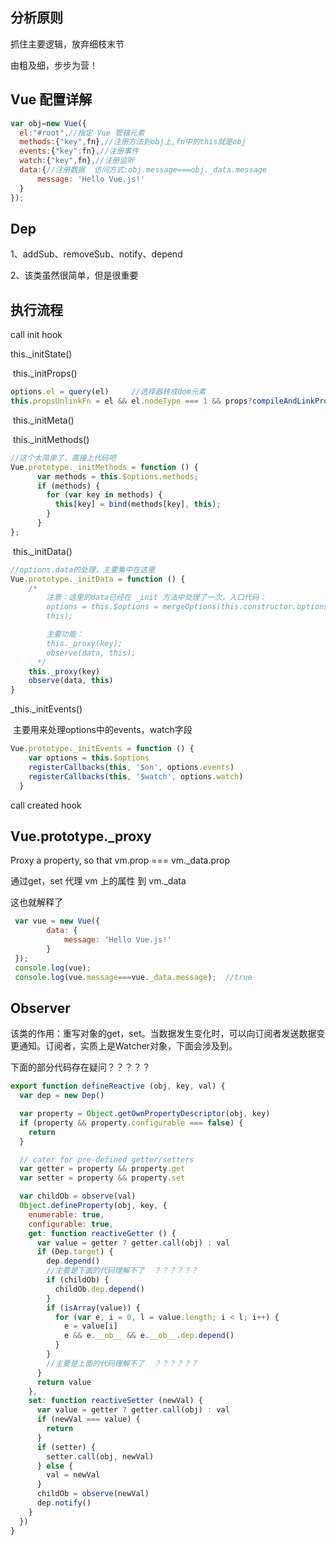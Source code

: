 ## 分析原则

抓住主要逻辑，放弃细枝末节

由粗及细，步步为营！

## Vue 配置详解

```javascript
var obj=new Vue({
  el:"#root",//指定 Vue 管辖元素
  methods:{"key",fn},//注册方法到obj上,fn中的this就是obj
  events:{"key":fn},//注册事件
  watch:{"key",fn},//注册监听
  data:{//注册数据  访问方式:obj.message===obj._data.message
      message: 'Hello Vue.js!'
  }
});
```

## Dep

1、addSub、removeSub、notify、depend

2、该类虽然很简单，但是很重要

## 执行流程

call init hook

this._initState()

​	   this._initProps()

```javascript
options.el = query(el)     //选择器转成dom元素
this.propsUnlinkFn = el && el.nodeType === 1 && props?compileAndLinkProps(this, el, props, this._scope):null   //这里涉及到编译，暂时略过
```

​           this._initMeta()

​           this._initMethods()

```javascript
//这个太简单了，直接上代码吧
Vue.prototype._initMethods = function () {
      var methods = this.$options.methods;
      if (methods) {
        for (var key in methods) {
          this[key] = bind(methods[key], this);
        }
      }
};
```

​           this._initData()

```javascript
//options.data的处理，主要集中在这里
Vue.prototype._initData = function () {
    /*
        注意：这里的data已经在 _init 方法中处理了一次，入口代码：
        options = this.$options = mergeOptions(this.constructor.options, options,
        this);

        主要功能：
        this._proxy(key);
        observe(data, this);
      */
    this._proxy(key)
    observe(data, this)
}
```



_this._initEvents()

​           主要用来处理options中的events，watch字段

```javascript
Vue.prototype._initEvents = function () {
    var options = this.$options
    registerCallbacks(this, '$on', options.events)
    registerCallbacks(this, '$watch', options.watch)
  }
```



call created hook

## Vue.prototype._proxy

 Proxy a property, so that vm.prop === vm._data.prop

通过get，set 代理 vm 上的属性 到 vm._data 

这也就解释了

```javascript
 var vue = new Vue({
        data: {
            message: 'Hello Vue.js!'
        }
 });
 console.log(vue);
 console.log(vue.message===vue._data.message);  //true
```

## Observer

该类的作用：重写对象的get，set。当数据发生变化时，可以向订阅者发送数据变更通知。订阅者，实质上是Watcher对象，下面会涉及到。

下面的部分代码存在疑问？？？？？

```javascript
export function defineReactive (obj, key, val) {
  var dep = new Dep()

  var property = Object.getOwnPropertyDescriptor(obj, key)
  if (property && property.configurable === false) {
    return
  }

  // cater for pre-defined getter/setters
  var getter = property && property.get
  var setter = property && property.set

  var childOb = observe(val)
  Object.defineProperty(obj, key, {
    enumerable: true,
    configurable: true,
    get: function reactiveGetter () {
      var value = getter ? getter.call(obj) : val
      if (Dep.target) {
        dep.depend()
        //主要是下面的代码理解不了  ？？？？？？
        if (childOb) {
          childOb.dep.depend()
        }
        if (isArray(value)) {
          for (var e, i = 0, l = value.length; i < l; i++) {
            e = value[i]
            e && e.__ob__ && e.__ob__.dep.depend()
          }
        }
        //主要是上面的代码理解不了  ？？？？？？
      }
      return value
    },
    set: function reactiveSetter (newVal) {
      var value = getter ? getter.call(obj) : val
      if (newVal === value) {
        return
      }
      if (setter) {
        setter.call(obj, newVal)
      } else {
        val = newVal
      }
      childOb = observe(newVal)
      dep.notify()
    }
  })
}
```

